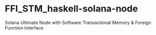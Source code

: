 # FFI_STM_haskell-solana-node
Solana Ultimate Node with Software Transactional Memory &amp; Foreign Function Interface
